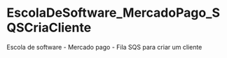 # EscolaDeSoftware_MercadoPago_SQSCriaCliente
Escola de software - Mercado pago - Fila SQS para criar um cliente
